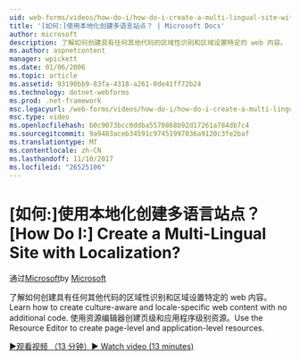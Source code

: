 ```yaml
---
uid: web-forms/videos/how-do-i/how-do-i-create-a-multi-lingual-site-with-localization
title: '[如何:]使用本地化创建多语言站点？ | Microsoft Docs'
author: microsoft
description: 了解如何创建具有任何其他代码的区域性识别和区域设置特定的 web 内容。 使用资源编辑器创建页级和应用程序级别...
ms.author: aspnetcontent
manager: wpickett
ms.date: 01/06/2006
ms.topic: article
ms.assetid: 93190bb9-83fa-4318-a261-0de41ff72b24
ms.technology: dotnet-webforms
ms.prod: .net-framework
msc.legacyurl: /web-forms/videos/how-do-i/how-do-i-create-a-multi-lingual-site-with-localization
msc.type: video
ms.openlocfilehash: b0c9073bcc0ddba5570868b92d17261a784db7c4
ms.sourcegitcommit: 9a9483aceb34591c97451997036a9120c3fe2baf
ms.translationtype: MT
ms.contentlocale: zh-CN
ms.lasthandoff: 11/10/2017
ms.locfileid: "26525106"
---
```

<a name="how-do-i-create-a-multi-lingual-site-with-localization"></a><span data-ttu-id="c1a99-105">[如何:]使用本地化创建多语言站点？</span><span class="sxs-lookup"><span data-stu-id="c1a99-105">[How Do I:] Create a Multi-Lingual Site with Localization?</span></span>
====================
<span data-ttu-id="c1a99-106">通过[Microsoft](https://github.com/microsoft)</span><span class="sxs-lookup"><span data-stu-id="c1a99-106">by [Microsoft](https://github.com/microsoft)</span></span>

<span data-ttu-id="c1a99-107">了解如何创建具有任何其他代码的区域性识别和区域设置特定的 web 内容。</span><span class="sxs-lookup"><span data-stu-id="c1a99-107">Learn how to create culture-aware and locale-specific web content with no additional code.</span></span> <span data-ttu-id="c1a99-108">使用资源编辑器创建页级和应用程序级别资源。</span><span class="sxs-lookup"><span data-stu-id="c1a99-108">Use the Resource Editor to create page-level and application-level resources.</span></span>

[<span data-ttu-id="c1a99-109">&#9654;观看视频 （13 分钟）</span><span class="sxs-lookup"><span data-stu-id="c1a99-109">&#9654; Watch video (13 minutes)</span></span>](https://channel9.msdn.com/Blogs/ASP-NET-Site-Videos/how-do-i-create-a-multi-lingual-site-with-localization)
